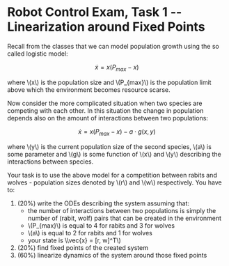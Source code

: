 # Robot Control Exam, Task 1 -- Linearization around Fixed Points

Recall from the classes that we can model population growth using the so called logistic model:

$$\dot{x} = x(P_{max}-x)$$

where \\(x\\) is the population size and \\(P_{max}\\) is the population limit above which the environment becomes resource scarse.

Now consider the more complicated situation when two species are competing with each other.
In this situation the change in population depends also on the amount of interactions between two populations:

$$\dot{x} = x(P_{max}-x) - a \cdot g(x,y)$$

where \\(y\\) is the current population size of the second species, \\(a\\) is some parameter and \\(g\\) is some function of \\(x\\) and \\(y\\) describing the interactions between species.

Your task is to use the above model for a competition between rabits and wolves - population sizes denoted by \\(r\\) and \\(w\\) respectively.
You have to:

1. (20%) write the ODEs describing the system assuming that:
    - the number of interactions between two populations is simply the number of (rabit, wolf) pairs that can be created in the environment
    - \\(P_{max}\\) is equal to 4 for rabits and 3 for wolves
    - \\(a\\) is equal to 2 for rabits and 1 for wolves
    - your state is \\\vec{x} = [r, w]^T\\)
2. (20%) find fixed points of the created system
3. (60%) linearize dynamics of the system around those fixed points
